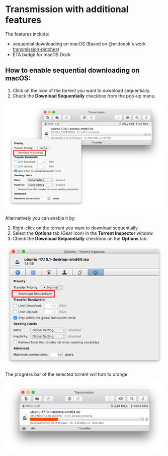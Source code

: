 # Transmission with additional features

The features include:

- sequential downloading on macOS (Based on @midenok's work [transmission-patches](https://github.com/midenok-forks/transmission-patches))
- ETA badge for macOS Dock
  
## How to enable sequential downloading on macOS:
1. Click on the icon of the torrent you want to download sequentially.
2. Check the **Download Sequentially** checkbox from the pop-up menu.

![Pop-up menu](Screenshots/Pop-up_menu_macOS.png)

Alternatively you can enable it by:
1. Right-click on the torrent you want to download sequentially.
2. Select the **Options** tab (Gear icon) in the **Torrent Inspector** window.
3. Check the **Download Sequentially** checkbox on the **Options** tab.

![Torrent Inspector](Screenshots/Torrent_Inspector_macOS.png)

The progress bar of the selected torrent will turn to orange.

![Progress bar](Screenshots/Progress_bar.png)
